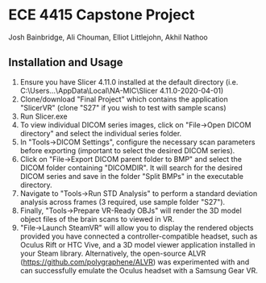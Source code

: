 # ECE 4415 Capstone Project
Josh Bainbridge, Ali Chouman, Elliot Littlejohn, Akhil Nathoo

## Installation and Usage
1. Ensure you have Slicer 4.11.0 installed at the default directory (i.e. C:\Users\...\AppData\Local\NA-MIC\Slicer 4.11.0-2020-04-01)
2. Clone/download "Final Project" which contains the application "SlicerVR" (clone "S27" if you wish to test with sample scans)
3. Run Slicer.exe
4. To view individual DICOM series images, click on "File->Open DICOM directory" and select the individual series folder.
5. In "Tools->DICOM Settings", configure the necessary scan parameters before exporting (important to select the desired DICOM series).
6. Click on "File->Export DICOM parent folder to BMP" and select the DICOM folder containing "DICOMDIR". It will search for the desired DICOM series and save in the folder "Split BMPs" in the executable directory.
7. Navigate to "Tools->Run STD Analysis" to perform a standard deviation analysis across frames (3 required, use sample folder "S27").
8. Finally, "Tools->Prepare VR-Ready OBJs" will render the 3D model object files of the brain scans to viewed in VR.
9. "File->Launch SteamVR" will allow you to display the rendered objects provided you have connected a controller-compatible headset, such as Oculus Rift or HTC Vive, and a 3D model viewer application installed in your Steam library. Alternatively, the open-source ALVR (https://github.com/polygraphene/ALVR) was experimented with and can successfully emulate the Oculus headset with a Samsung Gear VR.
